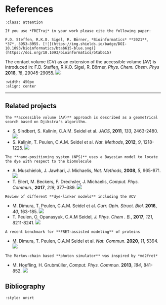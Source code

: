 # References

```{admonition} Citation
:class: attention

If you use *FRETraj* in your work please cite the following paper:

F.D. Steffen, R.K.O. Sigel, R. Börner, *Bioinformatics* **2021**, *37*, 3953–3955. [![](https://img.shields.io/badge/DOI-10.1093/bioinformatics/btab615-blue.svg)](https://doi.org/10.1093/bioinformatics/btab615)

```
The contact volume (CV) as an extension of the accessible volume (AV) is introduced in:
F.D. Steffen, R.K.O. Sigel, R. Börner, *Phys. Chem. Chem. Phys* **2016**, *18*, 29045-29055. [![](https://img.shields.io/badge/DOI-10.1039/C6CP04277E-blue.svg)](https://doi.org/10.1039/C6CP04277E)

```{image} images/Steffen_PCCP_2016.png
:width: 450px
:align: center
```
---


## Related projects
```{margin}
The **accessible volume (AV)** approach is described as a geometrical search based on Djikstra's algorithm.
```
- S. Sindbert, S. Kalinin, C.A.M. Seidel et al. *JACS*, **2011**, *133*, 2463-2480. [![](https://img.shields.io/badge/DOI-10.1021/ja105725e-blue.svg)](https://doi.org/10.1021/ja105725e)
- S. Kalinin, T. Peulen, C.A.M. Seidel et al. *Nat. Methods*, **2012**, *9*, 1218-1225. [![](https://img.shields.io/badge/DOI-10.1038/nmeth.2222-blue.svg)](https://doi.org/10.1038/nmeth.2222)

```{margin}
The **nano-positioning system (NPS)** uses a Bayesian model to locate the dye with respect to the biomolecule
```
- A. Muschielok, J. Jawhari, J. Michaelis, *Nat. Methods*, **2008**, *5*, 965-971. [![](https://img.shields.io/badge/DOI-10.1038/nmeth.1259-blue.svg)](https://doi.org/10.1038/nmeth.1259)
- T. Eilert, M. Beckers, F. Drechsler, J. Michaelis, *Comput. Phys. Commun.*, **2017**, *219*, 377–389. [![](https://img.shields.io/badge/DOI-10.1016/j.cpc.2017.05.027-blue.svg)](https://doi.org/10.1016/j.cpc.2017.05.027)

```{margin}
Review of different **dye-linker models** including the ACV
```
- M. Dimura, T. Peulen, C.A.M. Seidel et al. *Curr. Opin. Struct. Biol.* **2016**, *40*, 163-185. [![](https://img.shields.io/badge/DOI-10.1016/j.sbi.2016.11.012-blue.svg)](https://doi.org/10.1016/j.sbi.2016.11.012)
- T. Peulen, O. Opanasyuk, C.A.M Seidel, *J. Phys. Chem . B.*, **2017**, *121*, 8211-8241. [![](https://img.shields.io/badge/DOI-10.1021/acs.jpcb.7b03441-blue.svg)](https://doi.org/10.1021/acs.jpcb.7b03441)

```{margin}
A recent benchmark for **FRET-assisted modeling** of proteins
```
- M. Dimura, T. Peulen, C.A.M Seidel et al. *Nat. Commun.* **2020**, *11*, 5394. [![](https://img.shields.io/badge/DOI-10.1038/s41467--020--19023--1-blue.svg)](https://doi.org/10.1038/s41467-020-19023-1)

```{margin}
The Markov-chain based **photon simulator** was inspired by *md2fret*
```
- M. Hoefling, H. Grubmüller, *Comput. Phys. Commun.* **2013**, *184*, 841-852. [![](https://img.shields.io/badge/DOI-10.1016/j.cpc.2012.10.018-blue.svg)](https://doi.org/10.1016/j.cpc.2012.10.018)


## Bibliography
```{bibliography}
:style: unsrt
```